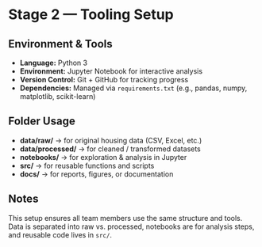 # Stage 2 — Tooling Setup

## Environment & Tools
- **Language:** Python 3  
- **Environment:** Jupyter Notebook for interactive analysis  
- **Version Control:** Git + GitHub for tracking progress  
- **Dependencies:** Managed via `requirements.txt` (e.g., pandas, numpy, matplotlib, scikit-learn)  

## Folder Usage
- **data/raw/** → for original housing data (CSV, Excel, etc.)  
- **data/processed/** → for cleaned / transformed datasets  
- **notebooks/** → for exploration & analysis in Jupyter  
- **src/** → for reusable functions and scripts  
- **docs/** → for reports, figures, or documentation  

## Notes
This setup ensures all team members use the same structure and tools. Data is separated into raw vs. processed, notebooks are for analysis steps, and reusable code lives in `src/`.  

